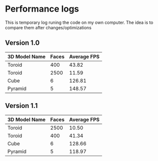 # Performance logs
This is temporary log runing the code on my own computer. The idea is to compare them after changes/optimizations 
## Version 1.0
| 3D Model Name | Faces | Average FPS |
|--|--|--|
| Toroid | 400 | 43.82 |
| Toroid | 2500 | 11.59 |
| Cube | 6 | 126.81 |
| Pyramid | 5 | 148.57 |

## Version 1.1
| 3D Model Name | Faces | Average FPS |
|--|--|--|
| Toroid | 2500 | 10.50 |
| Toroid | 400 | 41.34 |
| Cube | 6 | 128.66 |
| Pyramid | 5 | 118.97 |